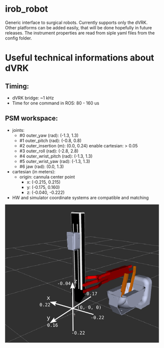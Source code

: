 # irob_robot

Generic interface to surgical robots. Currently supports only the dVRK. Other platforms can be added easily, that will be done hopefully in future releases. The instrument properties are read from siple yaml files from the config folder.

# Useful technical informations about dVRK

## Timing:

- dVRK bridge: ~1 kHz
- Time for one command in ROS: 80 - 160 us
  
## PSM workspace:
- joints:
	+ #0 outer_yaw (rad): 			(-1.3, 1.3)
	+ #1 outer_pitch (rad): 		(-0.8, 0.8)
	+ #2 outer_insertion (m): 		(0.0, 0.24) enable cartesian: > 0.05
	+ #3 outer_roll (rad): 			(-2.8, 2.8)
	+ #4 outer_wrist_pitch (rad): 	(-1.3, 1.3)
	+ #5 outer_wrist_yaw (rad): 	(-1.3, 1.3)
	+ #6 jaw (rad): 				(0.0, 1.3)
- cartesian  (in meters):
	+ origin: cannula center point
	  * x: (-0.215, 0.215)
	  * y: (-0.175, 0.160)
	  * z: (-0.040, -0.222)
 - HW and simulator coordinate systems are compatible and matching

      
![alt tag](../docs/PSM_coordinates.png)

